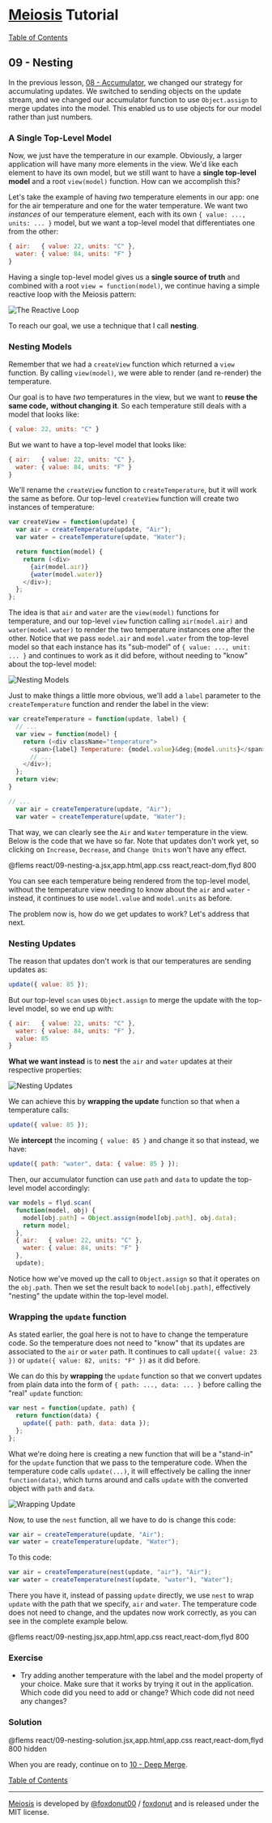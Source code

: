 # [Meiosis](https://meiosis.js.org) Tutorial

[Table of Contents](toc.html)

## 09 - Nesting

In the previous lesson, [08 - Accumulator](08-accumulator-react.html), we changed our strategy
for accumulating updates. We switched to sending objects on the update stream, and we changed our
accumulator function to use `Object.assign` to merge updates into the model. This enabled us to
use objects for our model rather than just numbers.

### A Single Top-Level Model

Now, we just have the temperature in our example. Obviously, a larger application will have many
more elements in the view. We'd like each element to have its own model, but we still want to
have a **single top-level model** and a root `view(model)` function. How can we accomplish this?

Let's take the example of having _two_ temperature elements in our app: one for the air temperature
and one for the water temperature. We want two _instances_ of our temperature element, each with
its own `{ value: ..., units: ... }` model, but we want a top-level model that differentiates one
from the other:

```js
{ air:   { value: 22, units: "C" },
  water: { value: 84, units: "F" }
}
```

Having a single top-level model gives us a **single source of truth** and combined with a root
`view = function(model)`, we continue having a simple reactive loop with the Meiosis pattern:

![The Reactive Loop](09-nesting-05.svg)

To reach our goal, we use a technique that I call **nesting**.

### Nesting Models

Remember that we had a `createView` function which returned a `view` function. By calling
`view(model)`, we were able to render (and re-render) the temperature.

Our goal is to have _two_ temperatures in the view, but we want to **reuse the same code,**
**without changing it**. So each temperature still deals with a model that looks like:

```js
{ value: 22, units: "C" }
```

But we want to have a top-level model that looks like:

```js
{ air:   { value: 22, units: "C" },
  water: { value: 84, units: "F" }
}
```

We'll rename the `createView` function to `createTemperature`, but it will work the same as
before. Our top-level `createView` function will create two instances of temperature:

```js
var createView = function(update) {
  var air = createTemperature(update, "Air");
  var water = createTemperature(update, "Water");

  return function(model) {
    return (<div>
      {air(model.air)}
      {water(model.water)}
    </div>);
  };
};
```

The idea is that `air` and `water` are the `view(model)` functions for temperature, and our
top-level `view` function calling `air(model.air)` and `water(model.water)` to render the two
temperature instances one after the other. Notice that we pass `model.air` and `model.water`
from the top-level model so that each instance has its "sub-model" of `{ value: ..., unit: ... }`
and continues to work as it did before, without needing to "know" about the top-level model:

![Nesting Models](09-nesting-02.svg)

Just to make things a little more obvious, we'll add a `label` parameter to the `createTemperature`
function and render the label in the view:

```js
var createTemperature = function(update, label) {
  // ...
  var view = function(model) {
    return (<div className="temperature">
      <span>{label} Temperature: {model.value}&deg;{model.units}</span>
      // ...
    </div>);
  };
  return view;
}

// ...
  var air = createTemperature(update, "Air");
  var water = createTemperature(update, "Water");
```

That way, we can clearly see the `Air` and `Water` temperature in the view. Below is the code that
we have so far. Note that updates don't work yet, so clicking on `Increase`, `Decrease`, and
`Change Units` won't have any effect.

@flems react/09-nesting-a.jsx,app.html,app.css react,react-dom,flyd 800

You can see each temperature being rendered from the top-level model, without the temperature view
needing to know about the `air` and `water` - instead, it continues to use `model.value` and
`model.units` as before.

The problem now is, how do we get updates to work? Let's address that next.

### Nesting Updates

The reason that updates don't work is that our temperatures are sending updates as:

```js
update({ value: 85 });
```

But our top-level `scan` uses `Object.assign` to merge the update with the top-level model, so
we end up with:

```js
{ air:   { value: 22, units: "C" },
  water: { value: 84, units: "F" },
  value: 85
}
```

**What we want instead** is to **nest** the `air` and `water` updates at their respective properties:

![Nesting Updates](09-nesting-03.svg)

We can achieve this by **wrapping the update** function so that when a temperature calls:

```js
update({ value: 85 });
```

We **intercept** the incoming `{ value: 85 }` and change it so that instead, we have:

```js
update({ path: "water", data: { value: 85 } });
```

Then, our accumulator function can use `path` and `data` to update the top-level model accordingly:

```js
var models = flyd.scan(
  function(model, obj) {
    model[obj.path] = Object.assign(model[obj.path], obj.data);
    return model;
  },
  { air:   { value: 22, units: "C" },
    water: { value: 84, units: "F" }
  },
  update);
```

Notice how we've moved up the call to `Object.assign` so that it operates on the `obj.path`. Then
we set the result back to `model[obj.path]`, effectively "nesting" the update within the top-level
model.

### Wrapping the `update` function

As stated earlier, the goal here is not to have to change the temperature code. So the temperature
does not need to "know" that its updates are associated to the `air` or `water` path. It continues
to call `update({ value: 23 })` or `update({ value: 82, units: "F" })` as it did before.

We can do this by **wrapping** the `update` function so that we convert updates from plain data
into the form of `{ path: ..., data: ... }` before calling the "real" `update` function:

```js
var nest = function(update, path) {
  return function(data) {
    update({ path: path, data: data });
  };
};
```

What we're doing here is creating a new function that will be a "stand-in" for the `update`
function that we pass to the temperature code. When the temperature code calls `update(...)`,
it will effectively be calling the inner `function(data)`, which turns around and calls
`update` with the converted object with `path` and `data`.

![Wrapping Update](09-nesting-04.svg)

Now, to use the `nest` function, all we have to do is change this code:

```js
var air = createTemperature(update, "Air");
var water = createTemperature(update, "Water");
```

To this code:

```js
var air = createTemperature(nest(update, "air"), "Air");
var water = createTemperature(nest(update, "water"), "Water");
```

There you have it, instead of passing `update` directly, we use `nest` to wrap `update` with the
path that we specify, `air` and `water`. The temperature code does not need to change, and the
updates now work correctly, as you can see in the complete example below.

@flems react/09-nesting.jsx,app.html,app.css react,react-dom,flyd 800

### Exercise

- Try adding another temperature with the label and the model property of your choice. Make sure
that it works by trying it out in the application. Which code did you need to add or change? Which
code did not need any changes?

### Solution

@flems react/09-nesting-solution.jsx,app.html,app.css react,react-dom,flyd 800 hidden

When you are ready, continue on to [10 - Deep Merge](10-deep-merge-react.html).

[Table of Contents](toc.html)

-----

[Meiosis](https://meiosis.js.org) is developed by [@foxdonut00](http://twitter.com/foxdonut00) / [foxdonut](https://github.com/foxdonut) and is released under the MIT license.

